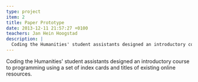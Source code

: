 ```yaml
---
type: project
item: 2
title: Paper Prototype
date: 2013-12-11 21:57:27 +0100
teachers: Jan Hein Hoogstad
description: | 
  Coding the Humanities' student assistants designed an introductory course to programming using a set of index cards and titles of existing online resources.
---
```

Coding the Humanities' student assistants designed an introductory course to programming using a set of index cards and titles of existing online resources.